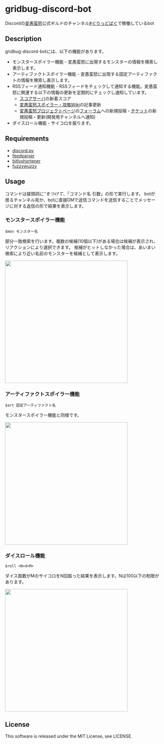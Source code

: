 gridbug-discord-bot
====

Discordの[変愚蛮怒](https://hengband.osdn.jp/)公式ギルドのチャンネル[#ぐりっどばぐ](https://discord.gg/8xW6q5SqXY)で稼働しているbot

Description
----

gridbug-discord-botには、以下の機能があります。

- モンスタースポイラー機能 - 変愚蛮怒に出現するモンスターの情報を検索し表示します。
- アーティファクトスポイラー機能 - 変愚蛮怒に出現する固定アーティファクトの情報を検索し表示します。
- RSSフィード通知機能 - RSSフィードをチェックして通知する機能。変愚蛮怒に関連する以下の情報の更新を定期的にチェックし通知しています。
  - [スコアサーバ](https://hengband.osdn.jp/score.html)の新着スコア
  - [変愚蛮怒スポイラー・攻略Wiki](http://mars.kmc.gr.jp/~dis/heng_wiki/index.php)の記事更新
  - [変愚蛮怒プロジェクトページ](https://osdn.net/projects/hengband/)の[フォーラム](https://osdn.net/projects/hengband/forums/)への新規投稿・[チケット](https://osdn.net/projects/hengband/ticket/)の新規投稿・更新(開発用チャンネルへ通知)
- ダイスロール機能 - サイコロを振ります。

Requirements
----

- [discord.py](https://pypi.org/project/discord.py/)
- [feedparser](https://pypi.org/project/feedparser/)
- [bitlyshortener](https://pypi.org/project/bitlyshortener/)
- [fuzzywuzzy](https://pypi.org/project/fuzzywuzzy/)

Usage
----

コマンドは接頭詞に'$'をつけて、「$コマンド名 引数」の形で実行します。
botが居るチャンネル宛か、botに直接DMで送信コマンドを送信することでメッセージに対する返信の形で結果を表示します。

### モンスタースポイラー機能

```
$mon モンスター名
```

部分一致検索を行います。複数の候補(10個以下)がある場合は候補が表示され、リアクションにより選択できます。
候補がヒットしなかった場合は、あいまい検索により近い名前のモンスターを候補として表示します。

<img src="../images/command_example/mon_lousy.png" width="400px">

### アーティファクトスポイラー機能

```
$art 固定アーティファクト名
```

モンスタースポイラー機能と同様です。

<img src="../images/command_example/art_Ringil.png" width="400px">

### ダイスロール機能

```
$roll <N>d<M>
```

ダイス面数がMのサイコロをN回振った結果を表示します。Nは100以下の制限があります。

<img src="../images/command_example/roll_4d5.png" width="400px">

License
----
This software is released under the MIT License, see LICENSE.
